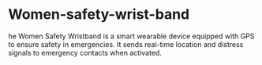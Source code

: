 # Women-safety-wrist-band
he Women Safety Wristband is a smart wearable device equipped with GPS to ensure safety in emergencies. It sends real-time location and distress signals to emergency contacts when activated.
